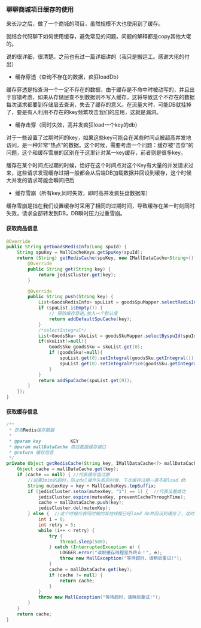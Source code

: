 ### 聊聊商城项目缓存的使用

来长沙之后，做了一个商城的项目，虽然规模不大也使用到了缓存。

就结合代码聊下如何使用缓存，避免常见的问题。问题的解释都是copy其他大佬的。

说的很详细，很清楚。之前也有过一篇详细讲的（我只是搬运工。感谢大佬的付出）

- 缓存穿透（查询不存在的数据，疯狂loadDb）

缓存穿透是指查询一个一定不存在的数据，由于缓存是不命中时被动写的，并且出于容错考虑，如果从存储层查不到数据则不写入缓存，这将导致这个不存在的数据每次请求都要到存储层去查询，失去了缓存的意义。在流量大时，可能DB就挂掉了，要是有人利用不存在的key频繁攻击我们的应用，这就是漏洞。

- 缓存击穿（同时失效，高并发疯狂load一个key的db）

对于一些设置了过期时间的key，如果这些key可能会在某些时间点被超高并发地访问，是一种非常“热点”的数据。这个时候，需要考虑一个问题：缓存被“击穿”的问题，这个和缓存雪崩的区别在于这里针对某一key缓存，前者则是很多key。

缓存在某个时间点过期的时候，恰好在这个时间点对这个Key有大量的并发请求过来，这些请求发现缓存过期一般都会从后端DB加载数据并回设到缓存，这个时候大并发的请求可能会瞬间把后

- 缓存雪崩（所有key,同时失效，即时高并发疯狂盘数据库）

缓存雪崩是指在我们设置缓存时采用了相同的过期时间，导致缓存在某一时刻同时失效，请求全部转发到DB，DB瞬时压力过重雪崩。

#### 获取商品信息

```java
@Override
public String getGoodsRedisInfo(Long spuId) {
    String spuKey = MallCacheKeys.getSpuKey(spuId);
    return (String) getRedisCache(spuKey, new IMallDataCache<String>() {
        @Override
        public String get(String key) {
            return jedisCluster.get(key);
        }

        @Override
        public String push(String key) {
            List<GoodsRedisInfo> spuList = goodsSpuMapper.selectRedisInfoByPrimaryKey(spuId,null);
            if (spuList.isEmpty()) {
                // 预防缓存穿透,放入一个默认值
                return addDefaultSpuCache(key);
            }
            /*selectIntegral*/
            List<GoodsSku> skuList = goodsSkuMapper.selectByspuId(spuId);
            if(skuList!=null){
                GoodsSku goodsSku = skuList.get(0);
                if (goodsSku!=null){
                    spuList.get(0).setIntegral(goodsSku.getIntegral());
                    spuList.get(0).setIntegralPrice(goodsSku.getIntegralPrice());
                }
            }
            return addSpuCache(spuList.get(0));
        }
    });
}
```

#### 获取缓存信息

```java
/**
 * 获取Redis缓存数据
 *
 * @param key           KEY
 * @param mallDataCache 商店数据缓存接口
 * @return 缓存信息
 */
private Object getRedisCache(String key, IMallDataCache<?> mallDataCache) {
    Object cache = mallDataCache.get(key);
    if (cache == null) { //代表缓存值过期
        //设置3min的超时，防止del操作失败的时候，下次缓存过期一直不能load db
        String mutexKey = key + MallCacheKeys.tmpSuffix;
        if (jedisCluster.setnx(mutexKey, "1") == 1) {  //代表设置成功
            jedisCluster.expire(mutexKey, preventCacheThroughTime);
            cache = mallDataCache.push(key);
            jedisCluster.del(mutexKey);
        } else {  //这个时候代表同时候的其他线程已经load db并回设到缓存了，这时候重试获取缓存值即可
            int i = 0;
            int retry = 5;
            while (i++ < retry) {
                try {
                    Thread.sleep(500);
                } catch (InterruptedException e) {
                    LOGGER.error("读取缓存线程意外终止！", e);
                    throw new MallException("等待超时，请稍后重试!");
                }
                cache = mallDataCache.get(key);
                if (cache != null) {
                    return cache;
                }
            }
            throw new MallException("等待超时，请稍后重试!");
        }
    }
    return cache;
}
```